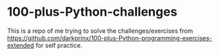 # 100-plus-Python-challenges
This is a repo of me trying to solve the challenges/exercises  from https://github.com/darkprinx/100-plus-Python-programming-exercises-extended for self practice. 
